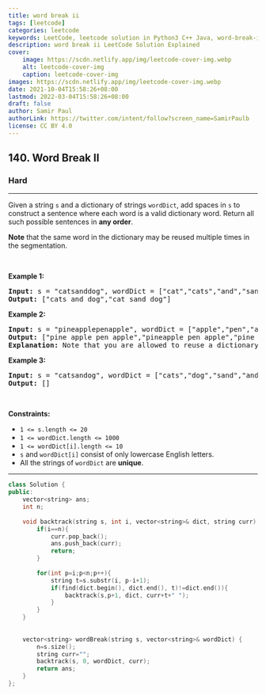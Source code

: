 ```yaml
---
title: word break ii
tags: [leetcode]
categories: leetcode
keywords: LeetCode, leetcode solution in Python3 C++ Java, word-break-ii solution
description: word break ii LeetCode Solution Explained
cover:
    image: https://scdn.netlify.app/img/leetcode-cover-img.webp
    alt: leetcode-cover-img
    caption: leetcode-cover-img
images: https://scdn.netlify.app/img/leetcode-cover-img.webp
date: 2021-10-04T15:58:26+08:00
lastmod: 2022-03-04T15:58:26+08:00
draft: false
author: Samir Paul
authorLink: https://twitter.com/intent/follow?screen_name=SamirPaulb
license: CC BY 4.0
---
```



<h2>140. Word Break II</h2><h3>Hard</h3><hr><div><p>Given a string <code>s</code> and a dictionary of strings <code>wordDict</code>, add spaces in <code>s</code> to construct a sentence where each word is a valid dictionary word. Return all such possible sentences in <strong>any order</strong>.</p>

<p><strong>Note</strong> that the same word in the dictionary may be reused multiple times in the segmentation.</p>

<p>&nbsp;</p>
<p><strong>Example 1:</strong></p>

<pre><strong>Input:</strong> s = "catsanddog", wordDict = ["cat","cats","and","sand","dog"]
<strong>Output:</strong> ["cats and dog","cat sand dog"]
</pre>

<p><strong>Example 2:</strong></p>

<pre><strong>Input:</strong> s = "pineapplepenapple", wordDict = ["apple","pen","applepen","pine","pineapple"]
<strong>Output:</strong> ["pine apple pen apple","pineapple pen apple","pine applepen apple"]
<strong>Explanation:</strong> Note that you are allowed to reuse a dictionary word.
</pre>

<p><strong>Example 3:</strong></p>

<pre><strong>Input:</strong> s = "catsandog", wordDict = ["cats","dog","sand","and","cat"]
<strong>Output:</strong> []
</pre>

<p>&nbsp;</p>
<p><strong>Constraints:</strong></p>

<ul>
	<li><code>1 &lt;= s.length &lt;= 20</code></li>
	<li><code>1 &lt;= wordDict.length &lt;= 1000</code></li>
	<li><code>1 &lt;= wordDict[i].length &lt;= 10</code></li>
	<li><code>s</code> and <code>wordDict[i]</code> consist of only lowercase English letters.</li>
	<li>All the strings of <code>wordDict</code> are <strong>unique</strong>.</li>
</ul>
</div>

---




```cpp
class Solution {
public:
    vector<string> ans;
    int n;
    
    void backtrack(string s, int i, vector<string>& dict, string curr) {
        if(i==n){
            curr.pop_back();
            ans.push_back(curr);
            return;
        }
        
        for(int p=i;p<n;p++){
            string t=s.substr(i, p-i+1);
            if(find(dict.begin(), dict.end(), t)!=dict.end()){
                backtrack(s,p+1, dict, curr+t+" ");
            }
        }
    }
    
    
    vector<string> wordBreak(string s, vector<string>& wordDict) {
        n=s.size();
        string curr="";
        backtrack(s, 0, wordDict, curr);
        return ans;
    }
};
```
